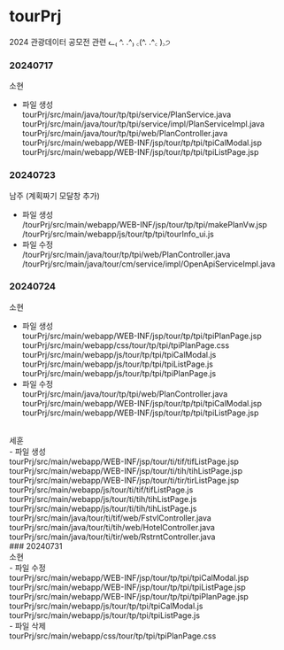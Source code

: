 # tourPrj
2024 관광데이터 공모전 관련 ᓚ₍ ^. .^₎ ꜀(^. .^꜀  )꜆੭

### 20240717 <br/>
소현 <br/>
- 파일 생성 <br/>
tourPrj/src/main/java/tour/tp/tpi/service/PlanService.java <br/>
tourPrj/src/main/java/tour/tp/tpi/service/impl/PlanServiceImpl.java <br/>
tourPrj/src/main/java/tour/tp/tpi/web/PlanController.java <br/>
tourPrj/src/main/webapp/WEB-INF/jsp/tour/tp/tpi/tpiCalModal.jsp <br/>
tourPrj/src/main/webapp/WEB-INF/jsp/tour/tp/tpi/tpiListPage.jsp <br/>

### 20240723 <br/>
남주 (계획짜기 모달창 추가) <br/>
- 파일 생성 <br/>
/tourPrj/src/main/webapp/WEB-INF/jsp/tour/tp/tpi/makePlanVw.jsp <br/>
/tourPrj/src/main/webapp/js/tour/tp/tpi/tourInfo_ui.js <br/>
- 파일 수정 <br/>
/tourPrj/src/main/java/tour/tp/tpi/web/PlanController.java <br/>
/tourPrj/src/main/java/tour/cm/service/impl/OpenApiServiceImpl.java <br/>

### 20240724 <br/>
소현 <br/>
- 파일 생성 <br/>
tourPrj/src/main/webapp/WEB-INF/jsp/tour/tp/tpi/tpiPlanPage.jsp <br/>
tourPrj/src/main/webapp/css/tour/tp/tpi/tpiPlanPage.css <br/>
tourPrj/src/main/webapp/js/tour/tp/tpi/tpiCalModal.js <br/>
tourPrj/src/main/webapp/js/tour/tp/tpi/tpiListPage.js <br/>
tourPrj/src/main/webapp/js/tour/tp/tpi/tpiPlanPage.js <br/>
- 파일 수정 <br/>
tourPrj/src/main/java/tour/tp/tpi/web/PlanController.java <br/>
tourPrj/src/main/webapp/WEB-INF/jsp/tour/tp/tpi/tpiCalModal.jsp <br/>
tourPrj/src/main/webapp/WEB-INF/jsp/tour/tp/tpi/tpiListPage.jsp <br/>
 <br/>
세훈 <br/>
- 파일 생성 <br/>
tourPrj/src/main/webapp/WEB-INF/jsp/tour/ti/tif/tifListPage.jsp <br/>
tourPrj/src/main/webapp/WEB-INF/jsp/tour/ti/tih/tihListPage.jsp <br/>
tourPrj/src/main/webapp/WEB-INF/jsp/tour/ti/tir/tirListPage.jsp <br/>
tourPrj/src/main/webapp/js/tour/ti/tif/tifListPage.js <br/>
tourPrj/src/main/webapp/js/tour/ti/tih/tihListPage.js <br/>
tourPrj/src/main/webapp/js/tour/ti/tih/tihListPage.js <br/>
tourPrj/src/main/java/tour/ti/tif/web/FstvlController.java <br/>
tourPrj/src/main/java/tour/ti/tih/web/HotelController.java <br/>
tourPrj/src/main/java/tour/ti/tir/web/RstrntController.java <br/>
### 20240731 <br/>
소현 <br/>
- 파일 수정 <br/>
tourPrj/src/main/webapp/WEB-INF/jsp/tour/tp/tpi/tpiCalModal.jsp <br/>
tourPrj/src/main/webapp/WEB-INF/jsp/tour/tp/tpi/tpiListPage.jsp <br/>
tourPrj/src/main/webapp/WEB-INF/jsp/tour/tp/tpi/tpiPlanPage.jsp <br/>
tourPrj/src/main/webapp/js/tour/tp/tpi/tpiCalModal.js <br/>
tourPrj/src/main/webapp/js/tour/tp/tpi/tpiListPage.js <br/>
- 파일 삭제 <br/>
tourPrj/src/main/webapp/css/tour/tp/tpi/tpiPlanPage.css <br/>

